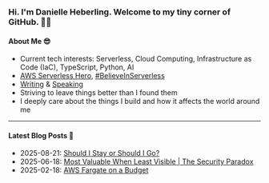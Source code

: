 ### Hi. I'm Danielle Heberling. Welcome to my tiny corner of GitHub. 👋🏻

#### About Me 😎

- Current tech interests: Serverless, Cloud Computing, Infrastructure as Code (IaC), TypeScript, Python, AI
- [AWS Serverless Hero](https://builder.aws.com/community/@deeheber), [#BelieveInServerless](https://www.believeinserverless.com/)
- [Writing](https://danielleheberling.xyz/blog/) & [Speaking](https://danielleheberling.xyz/talks/)
- Striving to leave things better than I found them
- I deeply care about the things I build and how it affects the world around me

<hr />

#### Latest Blog Posts 🚀

<!-- start latest posts -->

- 2025-08-21: [Should I Stay or Should I Go?](https://danielleheberling.xyz/blog/time-to-leave/)
- 2025-06-18: [Most Valuable When Least Visible | The Security Paradox](https://danielleheberling.xyz/blog/security/)
- 2025-02-18: [AWS Fargate on a Budget](https://danielleheberling.xyz/blog/fargate-on-a-budget/)
<!-- end latest posts -->
